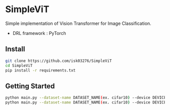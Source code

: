 # SimpleViT
Simple implementation of Vision Transformer for Image Classification.

- DRL framework : PyTorch

## Install
```bash
git clone https://github.com/isk03276/SimpleViT
cd SimpleViT
pip install -r requirements.txt
```

## Getting Started
```bash
python main.py --dataset-name DATASET_NAME(ex. cifar10) --device DEVICE(ex. cuda, cpu) #train
python main.py --dataset-name DATASET_NAME(ex. cifar10) --device DEVICE(ex. cuda, cpu) --load-from MODEL_PATH #test
```
